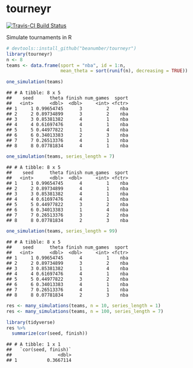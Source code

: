tourneyr
================

[![Travis-CI Build Status](https://travis-ci.org/beanumber/tourneyr.svg?branch=master)](https://travis-ci.org/beanumber/tourneyr)

Simulate tournaments in R

``` r
# devtools::install_github("beanumber/tourneyr")
library(tourneyr)
n <- 8
teams <- data.frame(sport = "nba", id = 1:n,
                    mean_theta = sort(runif(n), decreasing = TRUE))

one_simulation(teams)
```

    ## # A tibble: 8 x 5
    ##    seed      theta finish num_games  sport
    ##   <int>      <dbl>  <dbl>     <int> <fctr>
    ## 1     1 0.99654745      3         2    nba
    ## 2     2 0.89734899      3         2    nba
    ## 3     3 0.85381382      4         1    nba
    ## 4     4 0.61697476      4         1    nba
    ## 5     5 0.44977822      1         4    nba
    ## 6     6 0.34013383      2         3    nba
    ## 7     7 0.26513376      4         1    nba
    ## 8     8 0.07781834      4         1    nba

``` r
one_simulation(teams, series_length = 7)
```

    ## # A tibble: 8 x 5
    ##    seed      theta finish num_games  sport
    ##   <int>      <dbl>  <dbl>     <int> <fctr>
    ## 1     1 0.99654745      4         1    nba
    ## 2     2 0.89734899      4         1    nba
    ## 3     3 0.85381382      4         1    nba
    ## 4     4 0.61697476      4         1    nba
    ## 5     5 0.44977822      3         2    nba
    ## 6     6 0.34013383      1         4    nba
    ## 7     7 0.26513376      3         2    nba
    ## 8     8 0.07781834      2         3    nba

``` r
one_simulation(teams, series_length = 99)
```

    ## # A tibble: 8 x 5
    ##    seed      theta finish num_games  sport
    ##   <int>      <dbl>  <dbl>     <int> <fctr>
    ## 1     1 0.99654745      4         1    nba
    ## 2     2 0.89734899      3         2    nba
    ## 3     3 0.85381382      1         4    nba
    ## 4     4 0.61697476      4         1    nba
    ## 5     5 0.44977822      3         2    nba
    ## 6     6 0.34013383      4         1    nba
    ## 7     7 0.26513376      4         1    nba
    ## 8     8 0.07781834      2         3    nba

``` r
res <- many_simulations(teams, n = 10, series_length = 1)
res <- many_simulations(teams, n = 100, series_length = 7)

library(tidyverse)
res %>%
  summarize(cor(seed, finish))
```

    ## # A tibble: 1 x 1
    ##   `cor(seed, finish)`
    ##                 <dbl>
    ## 1           0.3667114
